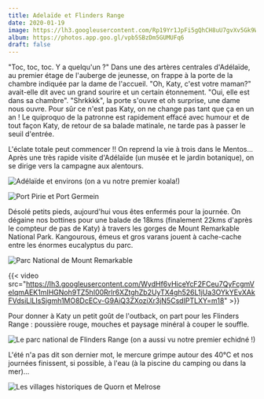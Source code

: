 ```yaml
---
title: Adelaïde et Flinders Range
date: 2020-01-19
image: https://lh3.googleusercontent.com/Rp19Yr1JpFi5gQhCH8uU7gvXv5Gk9WErNx3SzkVUv_Orp0N5Wu4yJOODVstOr9bhYjTB_1VejDMvmpNJTiys_H9exlsIhqQBxe-biyDMAxKnR89wamGxJA3EqVrm0q3wmGh4nPmAZ5E
album: https://photos.app.goo.gl/vpb5SBzDm5GUMUFq6
draft: false
---
```


"Toc, toc, toc. Y a quelqu'un ?" Dans une des artères centrales d'Adélaïde, au premier étage de l'auberge de jeunesse, on frappe à la porte de la chambre indiquée par la dame de l'accueil. "Oh, Katy, c'est votre maman?" avait-elle dit avec un grand sourire et un certain étonnement. "Oui, elle est dans sa chambre". "Shrkkkk", la porte s'ouvre et oh surprise, une dame nous ouvre. Pour sûr ce n'est pas Katy, on ne change pas tant que ça en un an ! Le quiproquo de la patronne est rapidement effacé avec humour et de tout façon Katy, de retour de sa balade matinale, ne tarde pas à passer le seuil d'entrée.

L'éclate totale peut commencer !!  On reprend la vie à trois dans le Mentos... Après une très rapide visite d'Adélaïde (un musée et le jardin botanique), on se dirige vers la campagne aux alentours. 

![Adélaïde et environs (on a vu notre premier koala!)](https://lh3.googleusercontent.com/leqQJ2FCDiZ-xZ9Zhk8sNS93NXR7LLuyXXg2LMiSCSucDrv3zL-06HpY9iphEWyycwffodMNB8suEoxar2GzjydSWYHVMNUc7xPpXL0iYTxo9n-C4jtVBTmKc73EXXfdfkf-XRh_KJY)

![Port Pirie et Port Germein](https://lh3.googleusercontent.com/0s2Lg_4dIcH9zWcMCV6UsOyF6biD9ogT7B3JTe0z_ndwbJCGSy6_qUY2RwillAMTWhGCIcIrxaHj7YODa-Epg37DkgIIdEb3H0xiiLBJyNugfCi-7hMq-UAG7GeQMa0ecq7ct69z6qU)

Désolé petits pieds, aujourd'hui vous êtes enfermés pour la journée. On dégaine nos bottines pour une balade de 18kms (finalement 22kms d'après le compteur de pas de Katy) à travers les gorges de Mount Remarkable National Park. Kangourous, émeus et gros varans jouent à cache-cache entre les énormes eucalyptus du parc.

![Parc National de Mount Remarkable](https://lh3.googleusercontent.com/GuRNcT5gDVuO9WKjHoGEQf9JGorirS-8AlEqzRDbL1KuKwxa_dMIsBZ0-iL7leTqAQJ7LU-tBBMiwYtyrcjBbVuMr3wilN55Nak0qo5ctRtfqiC872BUxnk3pd1wcJtfg_fjDDwa8NQ)

{{< video src="https://lh3.googleusercontent.com/WydHf6vHiceYcF2FCeu7QyFcgmVeIqmAEK1mIHGNoh9TZ5hI00Rrlr6XZtghZb2UyTX4gh526L1jUa3OYkYEvXAkFVdsiLlLIsSigmh1MO8DcECv-G9AiQ3ZXoziXr3jN5CsdIPTLXY=m18" >}}

Pour donner à Katy un petit goût de l'outback, on part pour les Flinders Range : poussière rouge, mouches et paysage minéral à couper le souffle. 

![Le parc national de Flinders Range (on a aussi vu notre premier echidné !)](https://lh3.googleusercontent.com/GqwCUxquUwkDg8VD22QATueg8Wr0JsdqnZIMOX_1tPJk2maIIR8nya00jos2SVcpBnzEmYWUvj8Ndl90wmLwtvfX9TC3abx8FFAfrzUtF5XTQ4hiaTYnLmZY0DctDBGDIn6GuxvBHkM)

L'été n'a pas dit son dernier mot, le mercure grimpe autour des 40°C et nos journées finissent, si possible, à l'eau (à la piscine du camping ou dans la mer)...

![Les villages historiques de Quorn et Melrose](https://lh3.googleusercontent.com/oQ20PvZu2tEPL8L4WVQcBZ379vxlSv-6O6i2Sr_CymbWOEFU_KWV99zttHwGdc0weyCawVeVVk50l7R2C569Hx2s5OXKQQrS4GFE3e1mcxPEKvmMDJ8VLfIFsjV2wvyKNDrFSzvjV3E)
